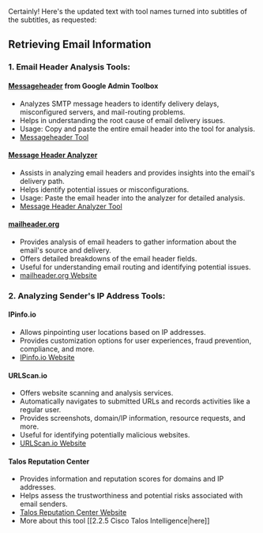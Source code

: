 Certainly! Here's the updated text with tool names turned into subtitles of the subtitles, as requested:

## Retrieving Email Information

### 1. Email Header Analysis Tools:

#### [Messageheader](https://toolbox.googleapps.com/apps/messageheader/analyzeheader) from Google Admin Toolbox

- Analyzes SMTP message headers to identify delivery delays, misconfigured servers, and mail-routing problems.
- Helps in understanding the root cause of email delivery issues.
- Usage: Copy and paste the entire email header into the tool for analysis.
- [Messageheader Tool](https://toolbox.googleapps.com/apps/messageheader/analyzeheader)

#### [Message Header Analyzer](https://mha.azurewebsites.net/)

- Assists in analyzing email headers and provides insights into the email's delivery path.
- Helps identify potential issues or misconfigurations.
- Usage: Paste the email header into the analyzer for detailed analysis.
- [Message Header Analyzer Tool](https://mha.azurewebsites.net/)

#### [mailheader.org](https://mailheader.org/)

- Provides analysis of email headers to gather information about the email's source and delivery.
- Offers detailed breakdowns of the email header fields.
- Useful for understanding email routing and identifying potential issues.
- [mailheader.org Website](https://mailheader.org/)


### 2. Analyzing Sender's IP Address Tools:

#### IPinfo.io

- Allows pinpointing user locations based on IP addresses.
- Provides customization options for user experiences, fraud prevention, compliance, and more.
- [IPinfo.io Website](https://ipinfo.io/)

#### URLScan.io

- Offers website scanning and analysis services.
- Automatically navigates to submitted URLs and records activities like a regular user.
- Provides screenshots, domain/IP information, resource requests, and more.
- Useful for identifying potentially malicious websites.
- [URLScan.io Website](https://urlscan.io/)

#### Talos Reputation Center

- Provides information and reputation scores for domains and IP addresses.
- Helps assess the trustworthiness and potential risks associated with email senders.
- [Talos Reputation Center Website](https://talosintelligence.com/reputation)
- More about this tool [[2.2.5 Cisco Talos Intelligence|here]]

